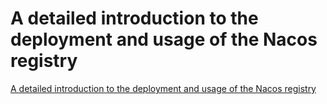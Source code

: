 # A detailed introduction to the deployment and usage of the Nacos registry
[A detailed introduction to the deployment and usage of the Nacos registry](https://aiwithcloud.com/2022/09/19/a_detailed_introduction_to_the_deployment_and_usage_of_the_nacos_registry/)